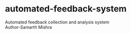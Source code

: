 # automated-feedback-system
Automated feedback collection and analysis system
<br>
Author-Samarth Mishra
